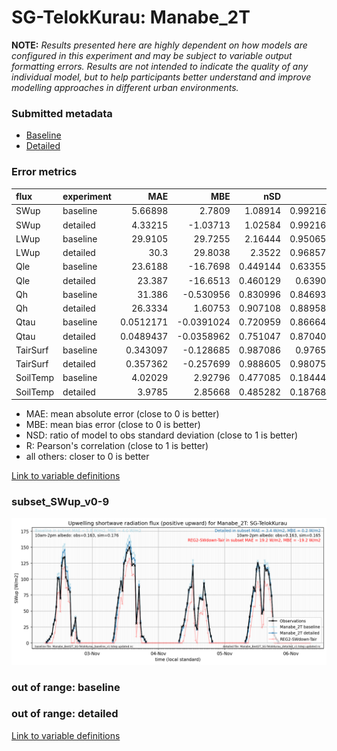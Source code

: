# SG-TelokKurau: Manabe_2T

**NOTE:** *Results presented here are highly dependent on how models are configured in this experiment and may be subject to variable output formatting errors. Results are not intended to indicate the quality of any individual model, but to help participants better understand and improve modelling approaches in different urban environments.*

### Submitted metadata

- [Baseline](Manabe_2T_SG-TelokKurau_baseline_attrs.md)
- [Detailed](Manabe_2T_SG-TelokKurau_detailed_attrs.md)

### Error metrics

| flux     | experiment   |        MAE |         MBE |      nSD |        R |         5th |      95th |       RMSE |    cRMSE |       AMBE |     1-nSD |        1-R |   nSkewness |   nKurtosis |   Overlap |
|:---------|:-------------|-----------:|------------:|---------:|---------:|------------:|----------:|-----------:|---------:|-----------:|----------:|-----------:|------------:|------------:|----------:|
| SWup     | baseline     |  5.66898   |   2.7809    | 1.08914  | 0.992164 | 1.63336     | 11.5052   |  7.73674   | 0.15816  |  2.7809    | 0.0891385 | 0.00783601 |   0.169671  |   0.067229  | 0.116001  |
| SWup     | detailed     |  4.33215   |  -1.03713   | 1.02584  | 0.992164 | 1.7188      |  2.63817  |  5.99723   | 0.129401 |  1.03713   | 0.025838  | 0.00783601 |   0.169671  |   0.067229  | 0.0918284 |
| LWup     | baseline     | 29.9105    |  29.7255    | 2.16444  | 0.950653 | 2.26466     | 78.9515   | 40.5664    | 1.25281  | 29.7255    | 1.16444   | 0.0493474  |   0.165763  |   1.68052   | 0.218597  |
| LWup     | detailed     | 30.3       |  29.8038    | 2.3522   | 0.968571 | 0.0772      | 88.8147   | 42.986     | 1.40581  | 29.8038    | 1.3522    | 0.0314291  |   0.117182  |   1.49846   | 0.176682  |
| Qle      | baseline     | 23.6188    | -16.7698    | 0.449144 | 0.633559 | 4.61519     | 69.7766   | 40.5443    | 0.795369 | 16.7698    | 0.550856  | 0.366441   |   0.445856  |   1.51915   | 0.321617  |
| Qle      | detailed     | 23.387     | -16.6513    | 0.460129 | 0.63902  | 4.41726     | 67.7577   | 40.2566    | 0.789719 | 16.6513    | 0.539871  | 0.36098    |   0.401375  |   1.33939   | 0.277116  |
| Qh       | baseline     | 31.386     |  -0.530956  | 0.830996 | 0.846934 | 4.6195      | 37.0229   | 46.3515    | 0.531937 |  0.530956  | 0.169004  | 0.153066   |   0.0996296 |   0.299476  | 0.176576  |
| Qh       | detailed     | 26.3334    |   1.60753   | 0.907108 | 0.889583 | 2.9673      | 20.1473   | 39.8611    | 0.45711  |  1.60753   | 0.0928921 | 0.110417   |   0.0923918 |   0.320173  | 0.128095  |
| Qtau     | baseline     |  0.0512171 |  -0.0391024 | 0.720959 | 0.866647 | 0.00175921  |  0.114567 |  0.0801416 | 0.519758 |  0.0391024 | 0.279041  | 0.133353   |   0.0695485 |   0.103511  | 0.136035  |
| Qtau     | detailed     |  0.0489437 |  -0.0358962 | 0.751047 | 0.870409 | 0.000427233 |  0.105477 |  0.0770548 | 0.506593 |  0.0358962 | 0.248953  | 0.129591   |   0.0508561 |   0.0317956 | 0.120432  |
| TairSurf | baseline     |  0.343097  |  -0.128685  | 0.987086 | 0.97656  | 0.1283      |  0.18843  |  0.440265  | 0.215502 |  0.128685  | 0.0129137 | 0.02344    |   0.169585  |   0.0321955 | 0.0569618 |
| TairSurf | detailed     |  0.357362  |  -0.257699  | 0.988605 | 0.980754 | 0.26407     |  0.30528  |  0.460612  | 0.195408 |  0.257699  | 0.0113945 | 0.0192465  |   0.158002  |   0.0490312 | 0.0723147 |
| SoilTemp | baseline     |  4.02029   |   2.92796   | 0.477085 | 0.184446 | 3.73965     |  1.75224  |  4.49071   | 1.02548  |  2.92796   | 0.522915  | 0.815554   |   1.36461   |   1.70096   | 0.647424  |
| SoilTemp | detailed     |  3.9785    |   2.85668   | 0.485282 | 0.187682 | 3.61951     |  1.76579  |  4.4467    | 1.02632  |  2.85668   | 0.514718  | 0.812318   |   1.35615   |   1.68244   | 0.640128  |

 - MAE: mean absolute error (close to 0 is better)
 - MBE: mean bias error (close to 0 is better)
 - NSD: ratio of model to obs standard deviation (close to 1 is better)
 - R: Pearson's correlation (close to 1 is better)
 - all others: closer to 0 is better

[Link to variable definitions](../modelattrs/variable_definitions.md)

### <a name="subset_swup_v0-9"></a>subset_SWup_v0-9
[![Manabe_2T_SG-TelokKurau_subset_SWup_v0-9.png](Manabe_2T_SG-TelokKurau_subset_SWup_v0-9.png)](Manabe_2T_SG-TelokKurau_subset_SWup_v0-9.png)

### out of range: baseline


### out of range: detailed



[Link to variable definitions](../modelattrs/variable_definitions.md)

